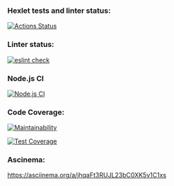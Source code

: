 ### Hexlet tests and linter status:
[![Actions Status](https://github.com/ivan-fedoroff/backend-project-lvl2/workflows/hexlet-check/badge.svg)](https://github.com/ivan-fedoroff/backend-project-lvl2/actions)

### Linter status:
[![eslint check](https://github.com/ivan-fedoroff/backend-project-lvl2/actions/workflows/eslint-check.yml/badge.svg?branch=main)](https://github.com/ivan-fedoroff/backend-project-lvl2/actions/workflows/eslint-check.yml)

### Node.js CI
[![Node.js CI](https://github.com/ivan-fedoroff/backend-project-lvl2/actions/workflows/node.js.yml/badge.svg)](https://github.com/ivan-fedoroff/backend-project-lvl2/actions/workflows/node.js.yml)

### Code Coverage:
[![Maintainability](https://api.codeclimate.com/v1/badges/e9c319f0f8130fb95c89/maintainability)](https://codeclimate.com/github/ivan-fedoroff/backend-project-lvl2/maintainability)

[![Test Coverage](https://api.codeclimate.com/v1/badges/e9c319f0f8130fb95c89/test_coverage)](https://codeclimate.com/github/ivan-fedoroff/backend-project-lvl2/test_coverage)

### Ascinema:
https://asciinema.org/a/jhqaFt3RUJL23bC0XK5v1C1xs